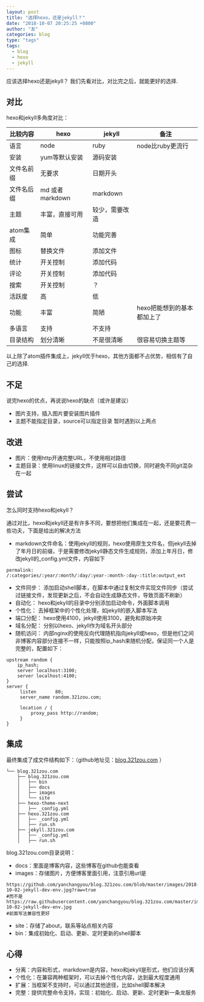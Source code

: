 ```yaml
---
layout: post
title: "选择hexo，还是jekyll？"
date: "2018-10-07 20:25:25 +0800"
author: "友"
categories: blog
type: "tags"
tags:
  - blog
  - hexo
  - jekyll
---
```


应该选择hexo还是jekyll？ 我们先看对比，对比完之后，就能更好的选择.

## 对比
hexo和jekyll多角度对比：

|   比较内容    |    hexo    |    jekyll    |   备注  |
|--------------|-----------|--------------|--------------|
|  语言 | node | ruby | node比ruby更流行 |
|  安装 | yum等默认安装 | 源码安装 |   |
|  文件名前缀 | 无要求 | 日期开头 |   |
|  文件名后缀 | md 或者 markdown | markdown |   |
|  主题 | 丰富，直接可用 | 较少，需要改造 |  |
|  atom集成 | 简单 | 功能完善 | |
|  图标 | 替换文件 | 添加文件| |
|  统计 | 开关控制 | 添加代码 |   |
|  评论 | 开关控制 | 添加代码 |  |
|  搜索 | 开关控制 | ？ | |
|  活跃度| 高   | 低|  |
|  功能 | 丰富 | 简陋 | hexo把能想到的基本都加上了 |
| 多语言 | 支持 | 不支持| |
| 目录结构 | 划分清晰 | 不是很清晰|很容易切换主题等|

以上除了atom插件集成上，jekyll优于hexo，其他方面都不占优势，相信有了自己的选择.

## 不足
说完hexo的优点，再说说hexo的缺点（或许是建议）
- 图片支持，插入图片要安装图片插件
- 主题不能指定目录，source可以指定目录
暂时遇到以上两点

## 改进
- 图片：使用http开通完整URL，不使用相对路径
- 主题目录：使用linux的链接文件，这样可以自由切换，同时避免不同git混杂在一起

## 尝试
怎么同时支持hexo和jekyll？

通过对比，hexo和jekyll还是有许多不同，要想把他们集成在一起，还是要花费一些功夫，下面是给出的解决方法
- markdown文件命名：使用jekyll的规则，hexo使用原生文件名，但jekyll去掉了年月日的前缀，于是需要修改jekyll静态文件生成规则，添加上年月日，修改jekyll的_config.yml文件，内容如下
```
permalink: /:categories/:year/:month/:day/:year-:month-:day-:title:output_ext
```
- 文件同步： 添加启动shell脚本，在脚本中通过复制文件实现文件同步（尝试过链接文件，发现更新之后，不会自动生成静态文件，导致页面不刷新）
- 自动化： hexo和jekyll的目录中分别添加启动命令，外面脚本调用
- 个性化： 去掉框架中的个性化处理，如jekyll的嵌入脚本写法
- 端口分配： hexo使用4100，jekyll使用3100，避免和原始冲突
- 域名分配： 分别以hexo、jekyll作为域名开头部分
- 随机访问： 内部nginx的使用反向代理随机指向jekyll或hexo，但是他们之间非博客内容部分连接不一样，只能按照ip_hash来随机分配，保证同一个人是完整的，配置如下：
```
upstream random {
    ip_hash;
    server localhost:3100;
    server localhost:4100;
}
server {
     listen       80;
     server_name random.321zou.com;

     location / {
         proxy_pass http://random;
     }
}
```

## 集成
最终集成了成文件结构如下：（github地址见：[blog.321zou.com](https://github.com/yanchangyou/blog.321zou.com) ）
```
└── blog.321zou.com
    ├── blog.321zou.com
    │   ├── bin
    │   ├── docs
    │   ├── images
    │   └── site
    ├── hexo-theme-next
    │   ├── _config.yml
    ├── hexo.321zou.com
    │   ├── _config.yml
    │   ├── run.sh
    ├── jekyll.321zou.com
    │   ├── _config.yml
    │   ├── run.sh
```
blog.321zou.com目录说明：
- docs：里面是博客内容，这些博客在github也能查看
- images：存储图片，方便博客里面引用，注意引用url是
```
https://github.com/yanchangyou/blog.321zou.com/blob/master/images/2018-10-02-jekyll-dev-env.jpg?raw=true
#而不是
https://raw.githubusercontent.com/yanchangyou/blog.321zou.com/master/images/2018-10-02-jekyll-dev-env.jpg
#前面写法兼容性更好
```
- site：存储了about，联系等站点相关内容
- bin：集成初始化、启动、更新、定时更新的shell脚本

## 心得
- 分离：内容和形式，markdown是内容，hexo和jekyll是形式，他们应该分离
- 个性化：在兼容两种框架时，可以去掉个性化内容，达到最大程度通用
- 扩展：当框架不支持时，可以通过其他途径，比如shell脚本解决
- 完整：提供完整命令支持，实现：初始化、启动、更新、定时更新一条龙服务
